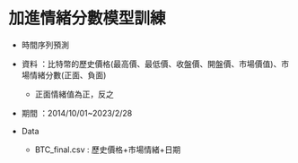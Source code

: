 # 加進情緒分數模型訓練

- 時間序列預測
- 資料
：比特幣的歷史價格(最高價、最低價、收盤價、開盤價、市場價值)、市場情緒分數(正面、負面)
  - 正面情緒值為正，反之
- 期間
：2014/10/01~2023/2/28

- Data
  - BTC_final.csv
  : 歷史價格+市場情緒+日期
